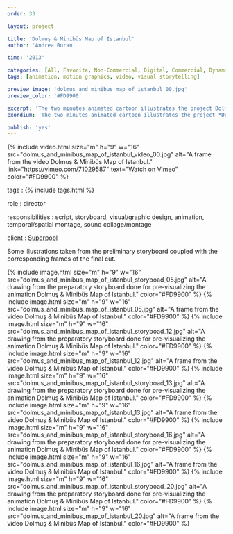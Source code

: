 ```yaml
---
order: 33

layout: project

title: 'Dolmuş & Minibüs Map of Istanbul'
author: 'Andrea Buran'

time: '2013'

categories: [All, Favorite, Non-Commercial, Digital, Commercial, Dynamic Image]
tags: [animation, motion graphics, video, visual storytelling]

preview_image: 'dolmus_and_minibus_map_of_istanbul_00.jpg'
preview_color: '#FD9900'

excerpt: 'The two minutes animated cartoon illustrates the project Dolmuş & Minibüs Map of Istanbul to promote the related crowdfunding campaign.'
exordium: 'The two minutes animated cartoon illustrates the project *Dolmuş & Minibüs Map of Istanbul* to promote the related crowdfunding campaign.'

publish: 'yes'
---
```


<div class="figures">
    {% include video.html 
        size="m" 
        h="9" w="16" 
        src="dolmus_and_minibus_map_of_istanbul_video_00.jpg" 
        alt="A frame from the video Dolmuş & Minibüs Map of Istanbul." 
        link="https://vimeo.com/71029587" 
        text="Watch on Vimeo" 
        color="#FD9900" 
    %}
</div>

tags
: {% include tags.html %}

role
: director

responsibilities
: script, storyboard, visual/graphic design, animation, temporal/spatial montage, sound collage/montage

client
: [Superpool](http://www.superpool.org/ "Superpool")

Some illustrations taken from the preliminary storyboard coupled with the corresponding frames of the final cut.

<div class="figures">
    {% include image.html 
        size="m" 
        h="9" w="16" 
        src="dolmus_and_minibus_map_of_istanbul_storyboad_05.jpg" 
        alt="A drawing from the preparatory storyboard done for pre-visualizing the animation Dolmuş & Minibüs Map of Istanbul." 
        color="#FD9900" 
    %}
    {% include image.html 
        size="m" 
        h="9" w="16" 
        src="dolmus_and_minibus_map_of_istanbul_05.jpg" 
        alt="A frame from the video Dolmuş & Minibüs Map of Istanbul." 
        color="#FD9900" 
    %}
    {% include image.html 
        size="m" 
        h="9" w="16" 
        src="dolmus_and_minibus_map_of_istanbul_storyboad_12.jpg" 
        alt="A drawing from the preparatory storyboard done for pre-visualizing the animation Dolmuş & Minibüs Map of Istanbul." 
        color="#FD9900" 
    %}
    {% include image.html 
        size="m" 
        h="9" w="16" 
        src="dolmus_and_minibus_map_of_istanbul_12.jpg" 
        alt="A frame from the video Dolmuş & Minibüs Map of Istanbul." 
        color="#FD9900" 
    %}
    {% include image.html 
        size="m" 
        h="9" w="16" 
        src="dolmus_and_minibus_map_of_istanbul_storyboad_13.jpg" 
        alt="A drawing from the preparatory storyboard done for pre-visualizing the animation Dolmuş & Minibüs Map of Istanbul." 
        color="#FD9900" 
    %}
    {% include image.html 
        size="m" 
        h="9" w="16" 
        src="dolmus_and_minibus_map_of_istanbul_13.jpg" 
        alt="A frame from the video Dolmuş & Minibüs Map of Istanbul." 
        color="#FD9900" 
    %}
    {% include image.html 
        size="m" 
        h="9" w="16" 
        src="dolmus_and_minibus_map_of_istanbul_storyboad_16.jpg" 
        alt="A drawing from the preparatory storyboard done for pre-visualizing the animation Dolmuş & Minibüs Map of Istanbul." 
        color="#FD9900" 
    %}
    {% include image.html 
        size="m" 
        h="9" w="16" 
        src="dolmus_and_minibus_map_of_istanbul_16.jpg" 
        alt="A frame from the video Dolmuş & Minibüs Map of Istanbul." 
        color="#FD9900" 
    %}
    {% include image.html 
        size="m" 
        h="9" w="16" 
        src="dolmus_and_minibus_map_of_istanbul_storyboad_20.jpg" 
        alt="A drawing from the preparatory storyboard done for pre-visualizing the animation Dolmuş & Minibüs Map of Istanbul." 
        color="#FD9900" 
    %}
    {% include image.html 
        size="m" 
        h="9" w="16" 
        src="dolmus_and_minibus_map_of_istanbul_20.jpg" 
        alt="A frame from the video Dolmuş & Minibüs Map of Istanbul." 
        color="#FD9900" 
    %}
</div>
